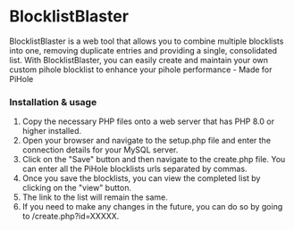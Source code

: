 # BlocklistBlaster
BlocklistBlaster is a web tool that allows you to combine multiple blocklists into one, removing duplicate entries and providing a single, consolidated list. With BlocklistBlaster, you can easily create and maintain your own custom pihole blocklist to enhance your pihole performance - Made for PiHole

### Installation & usage
1. Copy the necessary PHP files onto a web server that has PHP 8.0 or higher installed.
2. Open your browser and navigate to the setup.php file and enter the connection details for your MySQL server.
3. Click on the "Save" button and then navigate to the create.php file. You can enter all the PiHole blocklists urls separated by commas.
4. Once you save the blocklists, you can view the completed list by clicking on the "view" button.
5. The link to the list will remain the same.
6. If you need to make any changes in the future, you can do so by going to /create.php?id=XXXXX.
